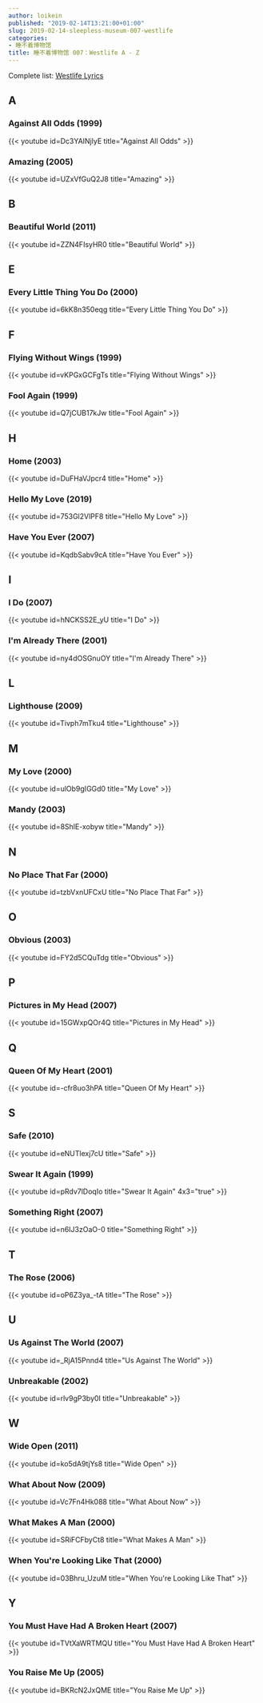 ```yaml
---
author: loikein
published: "2019-02-14T13:21:00+01:00"
slug: 2019-02-14-sleepless-museum-007-westlife
categories:
- 睡不着博物馆
title: 睡不着博物馆 007：Westlife A - Z
---
```

Complete list: [Westlife Lyrics](https://www.azlyrics.com/w/westlife.html)

## A

### Against All Odds (1999)

{{< youtube id=Dc3YAINjlyE title="Against All Odds" >}}

### Amazing (2005)

{{< youtube id=UZxVfGuQ2J8 title="Amazing" >}}

## B

### Beautiful World (2011)

{{< youtube id=ZZN4FIsyHR0 title="Beautiful World" >}}

## E

### Every Little Thing You Do (2000)

{{< youtube id=6kK8n350eqg title="Every Little Thing You Do" >}}

## F

### Flying Without Wings (1999)

{{< youtube id=vKPGxGCFgTs title="Flying Without Wings" >}}

### Fool Again (1999)

{{< youtube id=Q7jCUB17kJw title="Fool Again" >}}

## H

### Home (2003)

{{< youtube id=DuFHaVJpcr4 title="Home" >}}

### Hello My Love (2019)

{{< youtube id=753Gl2VlPF8 title="Hello My Love" >}}

### Have You Ever (2007)

{{< youtube id=KqdbSabv9cA title="Have You Ever" >}}

## I

### I Do (2007)

{{< youtube id=hNCKSS2E_yU title="I Do" >}}

### I'm Already There (2001)

{{< youtube id=ny4dOSGnuOY title="I'm Already There" >}}

## L

### Lighthouse (2009)

{{< youtube id=Tivph7mTku4 title="Lighthouse" >}}

## M

### My Love (2000)

{{< youtube id=ulOb9gIGGd0 title="My Love" >}}

### Mandy (2003)

{{< youtube id=8ShlE-xobyw title="Mandy" >}}

## N

### No Place That Far (2000)

{{< youtube id=tzbVxnUFCxU title="No Place That Far" >}}

## O

### Obvious (2003)

{{< youtube id=FY2d5CQuTdg title="Obvious" >}}

## P

### Pictures in My Head (2007)

{{< youtube id=15GWxpQOr4Q title="Pictures in My Head" >}}

## Q

### Queen Of My Heart (2001)

{{< youtube id=-cfr8uo3hPA title="Queen Of My Heart" >}}

## S

### Safe (2010)

{{< youtube id=eNUTlexj7cU title="Safe" >}}

### Swear It Again (1999)

{{< youtube id=pRdv7lDoqIo title="Swear It Again" 4x3="true" >}}

### Something Right (2007)

{{< youtube id=n6IJ3zOaO-0 title="Something Right" >}}

## T

### The Rose (2006)

{{< youtube id=oP6Z3ya_-tA title="The Rose" >}}

## U

### Us Against The World (2007)

{{< youtube id=_RjA15Pnnd4 title="Us Against The World" >}}

### Unbreakable (2002)

{{< youtube id=rlv9gP3by0I title="Unbreakable" >}}

## W

### Wide Open (2011)

{{< youtube id=ko5dA9tjYs8 title="Wide Open" >}}

### What About Now (2009)

{{< youtube id=Vc7Fn4Hk088 title="What About Now" >}}

### What Makes A Man (2000)

{{< youtube id=SRiFCFbyCt8 title="What Makes A Man" >}}

### When You're Looking Like That (2000)

{{< youtube id=03Bhru_UzuM title="When You're Looking Like That" >}}

## Y

### You Must Have Had A Broken Heart (2007)

{{< youtube id=TVtXaWRTMQU title="You Must Have Had A Broken Heart" >}}

### You Raise Me Up (2005)

{{< youtube id=BKRcN2JxQME title="You Raise Me Up" >}}
